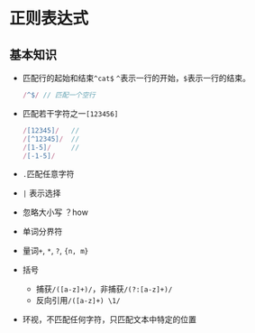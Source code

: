 # 正则表达式

## 基本知识

* 匹配行的起始和结束`^cat$` `^`表示一行的开始，`$`表示一行的结束。

  ```js
  /^$/ // 匹配一个空行
  ```

* 匹配若干字符之一`[123456]`

  ```js
  /[12345]/   //
  /[^12345]/  //
  /[1-5]/     //
  /[-1-5]/
  ```

* `.`匹配任意字符

* `|` 表示选择

* 忽略大小写 ？how

* 单词分界符

* 量词`+`, `*`, `?`, `{n, m}`

* 括号
  - 捕获`/([a-z]+)/`，非捕获`/(?:[a-z]+)/`
  - 反向引用`/([a-z]+) \1/`

* 环视，不匹配任何字符，只匹配文本中特定的位置

